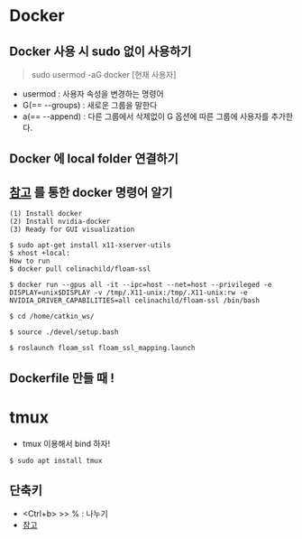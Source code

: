 # Docker
## Docker 사용 시 sudo 없이 사용하기

> sudo usermod -aG docker [현재 사용자]
- usermod : 사용자 속성을 변경하는 명령어
- G(== --groups) : 새로운 그룹을 말한다
- a(== --append) : 다른 그룹에서 삭제없이 G 옵션에 따른 그룹에 사용자를 추가한다.


## Docker 에 local folder 연결하기



## [참고](https://hub.docker.com/r/celinachild/floam-ssl) 를 통한 docker 명령어 알기

```
(1) Install docker
(2) Install nvidia-docker
(3) Ready for GUI visualization

$ sudo apt-get install x11-xserver-utils
$ xhost +local:
How to run
$ docker pull celinachild/floam-ssl

$ docker run --gpus all -it --ipc=host --net=host --privileged -e DISPLAY=unix$DISPLAY -v /tmp/.X11-unix:/tmp/.X11-unix:rw -e NVIDIA_DRIVER_CAPABILITIES=all celinachild/floam-ssl /bin/bash

$ cd /home/catkin_ws/

$ source ./devel/setup.bash

$ roslaunch floam_ssl floam_ssl_mapping.launch
```

## Dockerfile 만들 때 !


# tmux
- tmux 이용해서 bind 하자!

```
$ sudo apt install tmux
```
## 단축키
- <Ctrl+b> >> % : 나누기
- [참고](https://dgkim5360.tistory.com/entry/the-first-steps-for-tmux-terminal-multiplexer)
